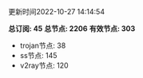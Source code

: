 更新时间2022-10-27 14:14:54

**总订阅: 45**
**总节点: 2206**
**有效节点: 303**
- trojan节点: 38
- ss节点: 145
- v2ray节点: 120
